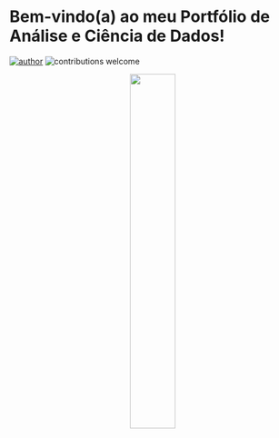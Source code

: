 # Bem-vindo(a) ao meu Portfólio de Análise e Ciência de Dados!

[![author](https://img.shields.io/badge/author-IsraelAugustods-red.svg)](https://www.linkedin.com/in/israelaugustoalmeida/) ![contributions welcome](https://img.shields.io/badge/contributions-welcome-brightgreen.svg?style=flat)

<p align="center">
  <img src="" width=40%>
</p>





